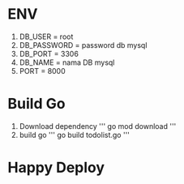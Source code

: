 # ENV
1. DB_USER = root
2. DB_PASSWORD = password db mysql
3. DB_PORT = 3306
4. DB_NAME = nama DB mysql
5. PORT = 8000

# Build Go
1. Download dependency
'''
go mod download
'''
2. build go 
'''
go build todolist.go
'''

# Happy Deploy